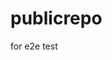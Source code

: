 # publicrepo
for e2e test


































































































































































































































































































































































































































































































































































































































































































































































































































































































































































































































































































































































































































































































































































































































































































































































































































































































































































































































